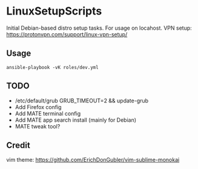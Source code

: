 # LinuxSetupScripts
Initial Debian-based distro setup tasks.
For usage on locahost.
VPN setup: https://protonvpn.com/support/linux-vpn-setup/

## Usage
```ansible-playbook -vK roles/dev.yml```

## TODO
- /etc/default/grub GRUB_TIMEOUT=2 && update-grub
- Add Firefox config
- Add MATE terminal config
- Add MATE app search install (mainly for Debian)
- MATE tweak tool?

## Credit
vim theme: https://github.com/ErichDonGubler/vim-sublime-monokai

